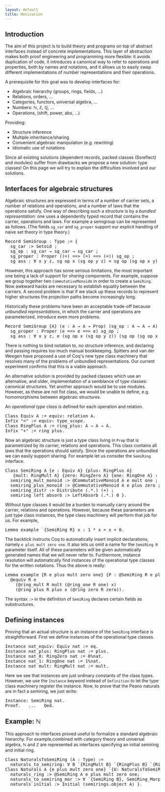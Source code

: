 ```yaml
---
layout: default
title: Motivation
---
```


Introduction
------------

The aim of this project is to build theory and programs on top of
abstract interfaces instead of concrete implementations. This layer of
abstraction makes both proof engineering and programming more flexible:
it avoids duplication of code, it introduces a canonical way to refer to
operations and properties, both by names and notations, and it allows us
to easily swap different implementations of number representations and
their operations.

A prerequisite for this goal was to develop interfaces for:

 - Algebraic hierarchy (groups, rings, fields, ...)
 - Relations, orders, ...
 - Categories, functors, universal algebra, ...
 - Numbers: ℕ, ℤ, ℚ, ...
 - Operations, (shift, power, abs, ...)

Providing:

 - Structure inference
 - Multiple inheritance/sharing
 - Convenient algebraic manipulation (e.g. rewriting)
 - Idiomatic use of notations

Since all existing solutions (dependent records, packed classes
(Ssreflect) and modules) suffer from drawbacks we propose a new
solution: type classes! On this page we will try to explain the
difficulties involved and our solutions.

Interfaces for algebraic structures
-----------------------------------

Algebraic structures are expressed in terms of a number of carrier sets,
a number of relations and operations, and a number of laws that the
operations satisfy. One way of describing such a structure is by a
_bundled representation_: one uses a dependently typed record that
contains the carrier, operations and laws. For example a semigroup can
be represented as follows. (The fields `sg_car` and `sg_proper` support
our explicit handling of naive set theory in type theory.)

<pre>
Record SemiGroup : Type := { 
  sg_car :> Setoid ;
  sg_op : sg_car → sg_car → sg_car ;
  sg_proper : Proper ((=) ==> (=) ==> (=)) sg_op ;
  sg_ass : ∀ x y z, sg_op x (sg_op y z) = sg_op (sg_op x y) z) }
</pre>

However, this approach has some serious limitations, the most important
one being a lack of support for _sharing_ components. For example,
suppose we group together two `CommutativeMonoid`s in order to create a
`SemiRing`. Now awkward hacks are necessary to establish equality
between the carriers. A second problem is that if we stack up these
records to represent higher structures the projection paths become
increasingly long.

Historically these problems have been an acceptable trade-off because
_unbundled representations_, in which the carrier and operations
are parameterized, introduce even more problems.

<pre>
Record SemiGroup {A} (e : A → A → Prop) (sg_op : A → A → A) : Prop := { 
  sg_proper : Proper (e ==> e ==> e) sg_op ;
  sg_ass : ∀ x y z, e (sg_op x (sg_op y z)) (sg_op (sg_op x y) z) }
</pre>

There is nothing to bind notation to, no structure inference, and
declaring and passing requires too much manual bookkeeping. Spitters and
van der Weegen have proposed a use of Coq's new type class machinery
that resolves many of the problems of unbundled representations. Our
current experiment confirms that this is a viable approach.

An alternative solution is provided by packed classes which use an
alternative, and older, implementation of a semblance of type classes:
canonical structures. Yet another approach would be to use modules.
However, as these are not fist class, we would be unable to define,
e.g. homomorphisms between algebraic structures.

An _operational type class_ is defined for each operation and relation.

<pre>
Class Equiv A := equiv: relation A.
Infix "=" := equiv: type_scope.
Class RingPlus A := ring_plus: A → A → A.
Infix "+" := ring_plus.
</pre>

Now an algebraic structure is just a type class living in `Prop` that
is parametrized by its carrier, relations and operations. This class
contains all laws that the operations should satisfy. Since the
operations are unbundled we can easily support sharing. For example let
us consider the `SemiRing` interface.

<pre>
Class SemiRing A {e : Equiv A} {plus: RingPlus A} 
   {mult: RingMult A} {zero: RingZero A} {one: RingOne A} : Prop := { 
  semiring_mult_monoid :> @CommutativeMonoid A e mult one ;
  semiring_plus_monoid :> @CommutativeMonoid A e plus zero ;
  semiring_distr :> Distribute (.*.) (+) ;
  semiring_left_absorb :> LeftAbsorb (.*.) 0 }.
</pre>

Without type classes it would be a burden to manually carry around the
carrier, relations and operations. However, because these parameters are
just type class instances, the type class machinery will perform that
job for us. For example,

<pre>
Lemma example `{SemiRing R} x : 1 * x = x + 0.
</pre>

The backtick instructs Coq to automatically insert implicit
declarations, namely `e plus mult zero one`. It also lets us omit a name
for the `SemiRing R` parameter itself. All of these parameters will be
given automatically generated names that we will never refer to.
Furthermore, instance resolution will automatically find instances of
the operational type classes for the written notations. Thus the above
is really:

<pre>
Lemma example {R e plus mult zero one} {P : @SemiRing R e plus mult zero one} x :
  @equiv R e
    (@ring_mult R mult (@ring_one R one) x)
    (@ring_plus R plus x (@ring_zero R zero)).
</pre>

The syntax `:>` in the definition of `SemiRing` declares certain fields
as substructures.

Defining instances
------------------

Proving that an actual structure is an instance of the
`SemiRing` interface is straightforward. First we define
instances of the operational type classes.

<pre>
Instance nat_equiv: Equiv nat := eq.
Instance nat_plus: RingPlus nat := plus.
Instance nat_0: RingZero nat := 0%nat.
Instance nat_1: RingOne nat := 1%nat.
Instance nat_mult: RingMult nat := mult.
</pre>

Here we see that instances are just ordinary constants of the class
types. However, we use the `Instance` keyword instead of `Definition` to
let the type class machinery register the instance. Now, to prove that
the Peano naturals are in fact a semiring, we just write:

<pre>
Instance: SemiRing nat.
Proof.   ...   Qed.
</pre>

Example: ℕ
----------

This approach to interfaces proved useful to formalize a standard
algebraic hierarchy. For example,combined with category theory and
universal algebra, ℕ and ℤ are represented as interfaces specifying an
initial semiring and initial ring.

<pre>
Class NaturalsToSemiRing (A : Type) :=
  naturals_to_semiring: ∀ B `{RingMult B} `{RingPlus B} `{RingOne B} `{RingZero B}, A → B.
Class Naturals A {e plus mult zero one} `{U: NaturalsToSemiRing A} :=  {
  naturals_ring :> @SemiRing A e plus mult zero one;
  naturals_to_semiring_mor :> ∀ `{SemiRing B}, SemiRing_Morphism (naturals_to_semiring A B);
  naturals_initial :> Initial (semirings.object A) }.
</pre>


<!--
These abstract interfaces for the naturals and integers make it easier
to change the concrete representation in the future.  No such simple
specification for ℚ seems to exists, so we choose to specify it as the
field of fractions of ℤ. More precisely, ℚ is specified as a field
containing ℤ that moreover can be embedded into the field of fractions
of ℤ.

<pre>
Inductive Frac R `{e : Equiv R} `{zero : RingZero R} : Type := 
  frac { num : R ; den : R ; den_nonzero : den ≠ 0 }.
Class RationalsToFrac (A : Type) := rationals_to_frac : ∀ B `{Integers B}, A → Frac B.
Class Rationals A {e plus mult zero one opp inv} `{U : !RationalsToFrac A} : Prop :=  { 
  rationals_field :> @DecField A e plus mult zero one opp inv ; 
  rationals_frac :> ∀ `{Integers Z}, Injective (rationals_to_frac A Z) ; 
  rationals_frac_mor :> ∀ `{Integers Z}, SemiRing_Morphism (rationals_to_frac A Z) ; 
  rationals_embed_ints :> ∀ `{Integers Z}, Injective (integers_to_ring Z A) }.
</pre>
-->
